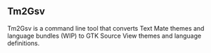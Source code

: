## Tm2Gsv

Tm2Gsv is a command line tool that converts Text Mate themes and language bundles (WIP) to GTK Source View themes and language definitions.
